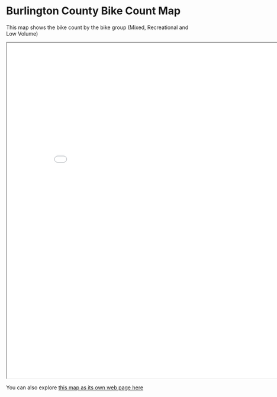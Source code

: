 # Burlington County Bike Count Map

This map shows the bike count by the bike group (Mixed, Recreational and Low Volume)

<iframe src='Burlington_bikecount.html' width = '855' height = '905' ></iframe>

You can also explore [this map as its own web page here](Burlington_bikecount.html)
